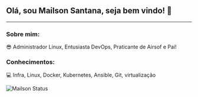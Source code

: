 ## Olá, sou Mailson Santana, seja bem vindo!  👋
________________________

 ### Sobre mim:

😎 Administrador Linux, Entusiasta DevOps, Praticante de Airsof e Pai!

### Conhecimentos:

💻 Infra, Linux, Docker, Kubernetes, Ansible, Git, virtualização

![Mailson Status](https://github-readme-stats.vercel.app/api?username=mailsonsantana&show_icons=true&theme=tokyonight)
